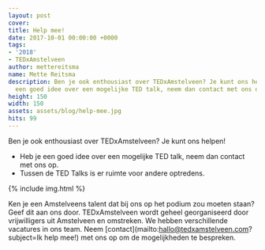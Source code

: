 ```yaml
---
layout: post
cover:
title: Help mee!
date: 2017-10-01 00:00:00 +0000
tags:
- '2018'
- TEDxAmstelveen
author: mettereitsma
name: Mette Reitsma
description: Ben je ook enthousiast over TEDxAmstelveen? Je kunt ons helpen! Heb je
  een goed idee over een mogelijke TED talk, neem dan contact met ons op.
height: 150
width: 150
assets: assets/blog/help-mee.jpg
hits: 99
---
```


Ben je ook enthousiast over TEDxAmstelveen? Je kunt ons helpen!
<ul class="check">
<li>Heb je een goed idee over een mogelijke TED talk, neem dan contact met ons op.</li>
<li>Tussen de TED Talks is er ruimte voor andere optredens.</li>
</ul>

{% include img.html %}

Ken je een Amstelveens talent dat bij ons op het podium zou moeten staan? Geef dit aan ons door.
TEDxAmstelveen wordt geheel georganiseerd door vrijwilligers uit Amstelveen en omstreken. We hebben verschillende vacatures in ons team. Neem [contact](mailto:hallo@tedxamstelveen.com?subject=Ik help mee!) met ons op om de mogelijkheden te bespreken.  
